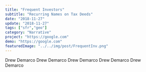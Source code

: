 ```yaml
---
title: "Frequent Investors"
subtitle: "Recurring Names on Tax Deeds"
date: "2018-11-27"
update: "2018-11-27"
tags: ["sfr","geo"]
category: "Narrative"
project: "https://google.com"
demo: "https://google.com"
featuredImage: "../../img/post/FrequentInv.png"
---
```

Drew Demarco Drew Demarco Drew Demarco Drew Demarco Drew Demarco

